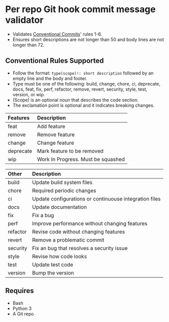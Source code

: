 # Per repo Git hook commit message validator

* Validates [Conventional Commits](https://www.conventionalcommits.org/en/v1.0.0/)' rules 1-6.
* Ensures short descriptions are not longer than 50 and body lines are not longer than 72.

## Conventional Rules Supported
* Follow the format: `type(scope)!: short description` followed by an empty line and the body and footer.
* Type must be one of the following: build, change, chore, ci, deprecate, docs, feat, fix, perf, refactor, remove, revert, security, style, test, version, or wip.
* (Scope) is an optional noun that describes the code section.
* The exclamation point is optional and it indicates breaking changes.

| Features | Description |
| :--- | :--- |
| feat | Add feature |
| remove | Remove feature |
| change | Change feature |
| deprecate | Mark feature to be removed |
| wip | Work In Progress. Must be squashed |

| Other | Description |
| :--- | :--- |
| build | Update build system files |
| chore | Required periodic changes |
| ci | Update configurations or continuouse integration files |
| docs | Update documentation |
| fix | Fix a bug |
| perf | Improve performance without changing features |
| refactor | Revise code without changing features |
| revert | Remove a problematic commit |
| security | Fix an bug that resolves a security issue |
| style | Revise how code looks |
| test | Update test code |
| version | Bump the version |

## Requires
* Bash
* Python 3
* A Git repo


